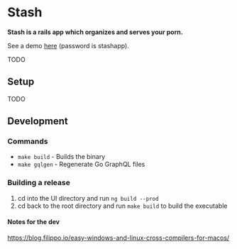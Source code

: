 # Stash

**Stash is a rails app which organizes and serves your porn.**

See a demo [here](https://vimeo.com/275537038) (password is stashapp).

TODO

## Setup

TODO

## Development

### Commands

* `make build` - Builds the binary
* `make gqlgen` - Regenerate Go GraphQL files

### Building a release

1. cd into the UI directory and run `ng build --prod`
2. cd back to the root directory and run `make build` to build the executable

#### Notes for the dev

https://blog.filippo.io/easy-windows-and-linux-cross-compilers-for-macos/